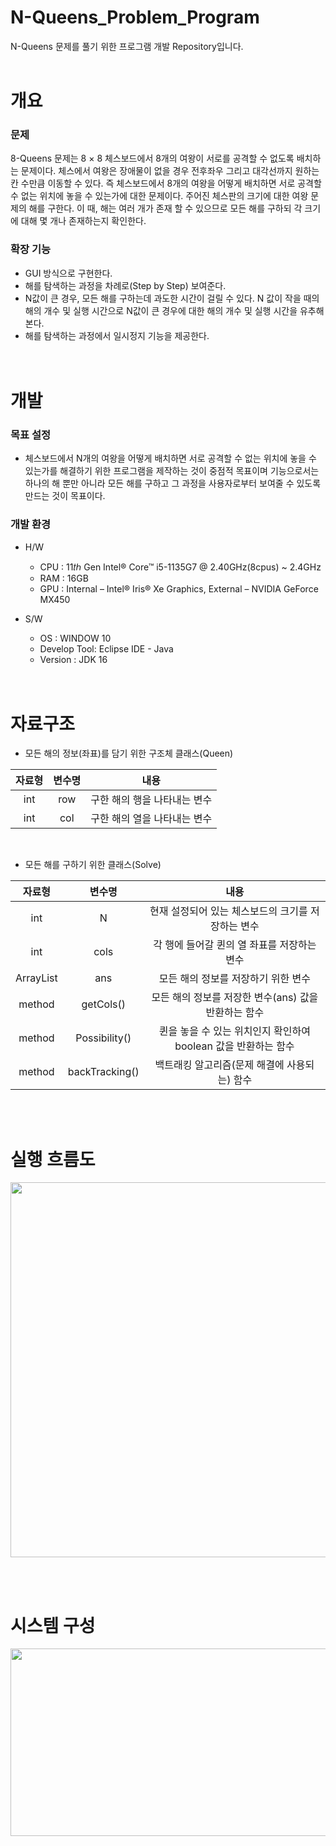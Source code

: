 # N-Queens_Problem_Program
N-Queens 문제를 풀기 위한 프로그램 개발 Repository입니다.
<br/><br/>

# 개요
### 문제
8-Queens 문제는 8 × 8 체스보드에서 8개의 여왕이 서로를 공격할 수 없도록 배치하는 문제이다. 체스에서 여왕은 장애물이 없을 경우 전후좌우 그리고 대각선까지 원하는 칸 수만큼 이동할 수 있다. 
즉 체스보드에서 8개의 여왕을 어떻게 배치하면 서로 공격할 수 없는 위치에 놓을 수 있는가에 대한 문제이다. 주어진 체스판의 크기에 대한 여왕 문제의 해를 구한다. 이 때, 해는 여러 개가 존재
할 수 있으므로 모든 해를 구하되 각 크기에 대해 몇 개나 존재하는지 확인한다.
<br/>
### 확장 기능
- GUI 방식으로 구현한다. 
- 해를 탐색하는 과정을 차례로(Step by Step) 보여준다.
- N값이 큰 경우, 모든 해를 구하는데 과도한 시간이 걸릴 수 있다. N 값이 작을 때의 해의 개수 및 실행 시간으로 N값이 큰 경우에 대한 해의 개수 및 실행 시간을 유추해본다.
- 해를 탐색하는 과정에서 일시정지 기능을 제공한다.
<br/><br/><br/>


# 개발
### 목표 설정
- 체스보드에서 N개의 여왕을 어떻게 배치하면 서로 공격할 수 없는 위치에 놓을 수 있는가를 해결하기 위한 프로그램을 제작하는 것이 중점적 목표이며 기능으로서는 하나의 해 뿐만 아니라 모든 해를 구하고 그 과정을 사용자로부터 보여줄 수 있도록 
  만드는 것이 목표이다.


### 개발 환경
- H/W
  - CPU : 11𝑡ℎ Gen Intel® Core™ i5-1135G7 @ 2.40GHz(8cpus) ~ 2.4GHz
  - RAM : 16GB
  - GPU : Internal – Intel® Iris® Xe Graphics, External – NVIDIA GeForce MX450

- S/W
  - OS : WINDOW 10
  - Develop Tool: Eclipse IDE - Java
  - Version : JDK 16
<br/><br/><br/>


# 자료구조
- 모든 해의 정보(좌표)를 담기 위한 구조체 클래스(Queen)
  
|자료형|변수명|내용|
|:---:|:---:|:---:|
|int|row|구한 해의 행을 나타내는 변수|
|int|col|구한 해의 열을 나타내는 변수|
<br/>

- 모든 해를 구하기 위한 클래스(Solve)
  
|자료형|변수명|내용|
|:---:|:---:|:---:|
|int|N|현재 설정되어 있는 체스보드의 크기를 저장하는 변수|
|int|cols|각 행에 들어갈 퀸의 열 좌표를 저장하는 변수|
|ArrayList<Queen>|ans|모든 해의 정보를 저장하기 위한 변수|
|method|getCols()|모든 해의 정보를 저장한 변수(ans) 값을 반환하는 함수|
|method|Possibility()|퀸을 놓을 수 있는 위치인지 확인하여 boolean 값을 반환하는 함수|
|method|backTracking()|백트래킹 알고리즘(문제 해결에 사용되는) 함수|

<br/><br/>
  
# 실행 흐름도
<p align="center">
  <img src="https://user-images.githubusercontent.com/74342121/148163070-93d282bc-380c-4a2b-a2de-bef2b8fb1f6e.png" width="1200" height="600">
</p>
  
<br/><br/>
  
# 시스템 구성
<p align="center">
  <img src="https://user-images.githubusercontent.com/74342121/148163217-22aaaff2-1043-463e-9376-d106d4670abe.png" width="800" height="300">
</p>  
